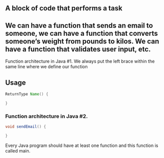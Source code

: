 ## A block of code that performs a task
## We can have a function that sends an email to someone, we can have a function that converts someone’s weight from pounds to kilos. We can have a function that validates user input, etc.

Function architecture in Java 
#1. We always put the left brace within the same line where we define our function

## Usage

```java
ReturnType Name() {

}
```
### Function architecture in Java #2.
```java
void sendEmail() {

}
```
Every Java program should have at least one function and this function is called main.
